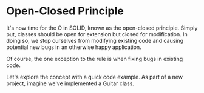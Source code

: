 # Open-Closed Principle
It's now time for the O in SOLID, known as the open-closed principle. Simply put, classes should be open for extension but closed for modification. In doing so, we stop ourselves from modifying existing code and causing potential new bugs in an otherwise happy application.

Of course, the one exception to the rule is when fixing bugs in existing code.

Let's explore the concept with a quick code example. As part of a new project, imagine we've implemented a Guitar class.